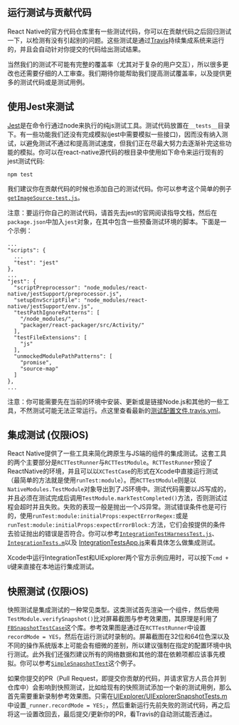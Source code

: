 ## 运行测试与贡献代码

React Native的官方代码仓库里有一些测试代码，你可以在贡献代码之后回归测试一下，以检测有没有引起别的问题。这些测试是通过[Travis](http://docs.travis-ci.com/)持续集成系统来运行的，并且会自动针对你提交的代码给出测试结果。

当然我们的测试不可能有完整的覆盖率（尤其对于复杂的用户交互），所以很多更改也还需要仔细的人工审查。我们期待你能帮助我们提高测试覆盖率，以及提供更多的测试代码或是测试用例。

## 使用Jest来测试

[Jest](http://facebook.github.io/jest/)是在命令行通过node来执行的纯js测试工具。测试代码放置在`__tests__`目录下。有一些功能我们还没有完成模拟(jest中需要模拟一些接口)，因而没有纳入测试，以避免测试不通过和提高测试速度，但我们正在尽最大努力去逐渐补完这些功能的模拟。你可以在react-native源代码的根目录中使用如下命令来运行现有的jest测试代码:

```
npm test
```

我们建议你在贡献代码的时候也添加自己的测试代码。你可以参考这个简单的例子[`getImageSource-test.js`](https://github.com/facebook/react-native/blob/master/Examples/Movies/__tests__/getImageSource-test.js)。

注意：要运行你自己的测试代码，请首先去jest的官网阅读指导文档，然后在`package.json`中加入`jest`对象，在其中包含一些预备测试环境的脚本。下面是一个示例：

```
...
"scripts": {
  ...
  "test": "jest"
},
...
"jest": {
  "scriptPreprocessor": "node_modules/react-native/jestSupport/preprocessor.js",
  "setupEnvScriptFile": "node_modules/react-native/jestSupport/env.js",
  "testPathIgnorePatterns": [
    "/node_modules/",
    "packager/react-packager/src/Activity/"
  ],
  "testFileExtensions": [
    "js"
  ],
  "unmockedModulePathPatterns": [
    "promise",
    "source-map"
  ]
},
...
```

注意：你可能需要先在当前的环境中安装、更新或是链接Node.js和其他的一些工具，不然测试可能无法正常运行。点这里查看最新的[测试配置文件.travis.yml](https://github.com/facebook/react-native/blob/master/.travis.yml#L11-24)。

## 集成测试 (仅限iOS)

React Native提供了一些工具来简化跨原生与JS端的组件的集成测试。这套工具的两个主要部分是`RCTTestRunner`与`RCTTestModule`。`RCTTestRunner`预设了ReactNative的环境，并且可以以`XCTestCase`的形式在Xcode中直接运行测试 （最简单的方法就是使用`runTest:module`）。而`RCTTestModule`则是以 `NativeModules.TestModule`对象导出到了JS环境中。测试代码需要以JS写成的，并且必须在测试完成后调用`TestModule.markTestCompleted()`方法，否则测试过程会超时并且失败。失败的表现一般是抛出一个JS异常。测试错误条件也是可行的，使用`runTest:module:initialProps:expectErrorRegex:`或是`runTest:module:initialProps:expectErrorBlock:`方法，它们会按提供的条件去验证抛出的错误是否符合。你可以参考[`IntegrationTestHarnessTest.js`](https://github.com/facebook/react-native/blob/master/Examples/UIExplorer/UIExplorerIntegrationTests/js/IntegrationTestHarnessTest.js)、[`IntegrationTests.m`](https://github.com/facebook/react-native/blob/master/Examples/UIExplorer/UIExplorerIntegrationTests/IntegrationTests.m)以及 [IntegrationTestsApp.js](https://github.com/facebook/react-native/blob/master/Examples/UIExplorer/UIExplorerIntegrationTests/js/IntegrationTestsApp.js)来看具体怎么做集成测试。

Xcode中运行IntegrationTest和UIExplorer两个官方示例应用时，可以按下`cmd + U`键来直接在本地运行集成测试。

## 快照测试 (仅限iOS)

快照测试是集成测试的一种常见类型。这类测试首先渲染一个组件，然后使用`TestModule.verifySnapshot()`比对屏幕截图与参考效果图，其原理是利用了[`FBSnapshotTestCase`](https://github.com/facebook/ios-snapshot-test-case)这个库。参考效果图是通过在`RCTTestRunner`中设置`recordMode = YES`，然后在运行测试时录制的。屏幕截图在32位和64位色深以及不同的操作系统版本上可能会有细微的差别，所以建议强制在指定的配置环境中执行测试。此外我们还强烈建议所有的网络数据和其他的潜在依赖项都应该事先模拟。你可以参考[`SimpleSnapshotTest`](https://github.com/facebook/react-native/blob/master/IntegrationTests/SimpleSnapshotTest.js)这个例子。

如果你提交的PR（Pull Request，即提交你贡献的代码，并请求官方人员合并到仓库中）会影响到快照测试，比如给现有的快照测试添加一个新的测试用例，那么首先需要重新录制参考效果图。只需在[UIExplorer/UIExplorerSnapshotTests.m](https://github.com/facebook/react-native/blob/master/Examples/UIExplorer/UIExplorerIntegrationTests/UIExplorerSnapshotTests.m#L42)中设置`_runner.recordMode = YES;`，然后重新运行先前失败的测试代码，再之后将这一设置改回去，最后提交/更新你的PR，看Travis的自动测试能否通过。
